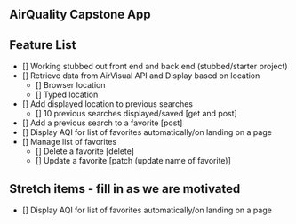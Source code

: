 ## AirQuality Capstone App

## Feature List
* [] Working stubbed out front end and back end (stubbed/starter project)
* [] Retrieve data from AirVisual API and Display based on location
    * [] Browser location
    * [] Typed location 
* [] Add displayed location to previous searches
    * [] 10 previous searches displayed/saved [get and post]
* [] Add a previous search to a favorite [post]
* [] Display AQI for list of favorites automatically/on landing on a page
* [] Manage list of favorites
    * [] Delete a favorite [delete]
    * [] Update a favorite [patch (update name of favorite)]

## Stretch items - fill in as we are motivated
* [] Display AQI for list of favorites automatically/on landing on a page
